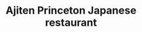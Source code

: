 ---
layout: place
title: "Ajiten Princeton Japanese restaurant"
permalink: /new-jersey/princeton/ajiten-princeton-japanese-restaurant.html
stateAbbr: NJ
stateName: New Jersey
cityName: Princeton
place_id: ChIJ9bPHlsDmw4kRZh2Dex6Ipl0
photos:
  - name: >-
      places/ChIJ9bPHlsDmw4kRZh2Dex6Ipl0/photos/AeeoHcIAU82C5MVMIm8c4FYh0VVpzHJr_GQM9dV64ujAqgboCALU5-tyXG0kNrhMC5wSxo_s_JyhZbSmoyz8Qi-U0UKdqYPSwL8ipasuJi9ux3SWfUfsC6QtfK1cBGql6ZSN5d7C8HGpMaUc4gZMNqCOu8LRWq-VYQlNJ8SYHv5i_GsZUrg4jeuI8KK5ohyEylNQd_fkuzGXtSSWcao8CQXq7ZIgKG4GFQUh43267A9H0W9Bl_uxCNgF3LTlASrtcgI3oRhcbaj3PgP-4f6DgaRjquTVrdOdHkQ4d5r7WZlvYfGGGQ
    widthPx: 3264
    heightPx: 2448
    authorAttributions:
      - displayName: Ajiten Princeton Japanese restaurant
        uri: https://maps.google.com/maps/contrib/103621620844245601007
        photoUri: >-
          https://lh3.googleusercontent.com/a-/ALV-UjWc-OjfyNBfPRrRDGDA4YQRl0M4InE3VzKPgTj8055lwxQPlrU=s100-p-k-no-mo
    flagContentUri: >-
      https://www.google.com/local/imagery/report/?cb_client=maps_api_places.places_api&image_key=!1e10!2sAF1QipO4ahxI9EiB1mtMstFl4Tr-yjHis2rdydNynmvW&hl=en-US
    googleMapsUri: >-
      https://www.google.com/maps/place//data=!3m4!1e2!3m2!1sAF1QipO4ahxI9EiB1mtMstFl4Tr-yjHis2rdydNynmvW!2e10!4m2!3m1!1s0x89c3e6c096c7b3f5:0x5da6881e7b831d66
  - name: >-
      places/ChIJ9bPHlsDmw4kRZh2Dex6Ipl0/photos/AeeoHcJN5GAz5Vab-v3DJMkbG7OXke_wlrJJ7i9AQ_gMZ7h86UIO1aKJIrAsEniD6wRRJhZULjTgG6RuNNxWR0YMVw6OTjKAFEjuId6E_Wbi1jIirqX-ofrsnMZ1pSRyPukT9_dgjdHs3ezujuIT-uJ4aSp__rwTkKP5ap2duUbOisYp331poIDZWQT3y6t6qXWpNVOGN4UG3mGBx1ZhIJdgiILC2l-qIRuSo6hkkBi_k34tcJ-3VBBJqkYwAW2VvP69ObtYFR1h8QsI64XBXeWV-VlH6MqDHr1l_bfeMhK86BB53A
    widthPx: 1740
    heightPx: 2148
    authorAttributions:
      - displayName: Ajiten Princeton Japanese restaurant
        uri: https://maps.google.com/maps/contrib/103621620844245601007
        photoUri: >-
          https://lh3.googleusercontent.com/a-/ALV-UjWc-OjfyNBfPRrRDGDA4YQRl0M4InE3VzKPgTj8055lwxQPlrU=s100-p-k-no-mo
    flagContentUri: >-
      https://www.google.com/local/imagery/report/?cb_client=maps_api_places.places_api&image_key=!1e10!2sAF1QipOn1XMh4S-hMMzorFHOBEzrd4VRiu9RI-jZ6gci&hl=en-US
    googleMapsUri: >-
      https://www.google.com/maps/place//data=!3m4!1e2!3m2!1sAF1QipOn1XMh4S-hMMzorFHOBEzrd4VRiu9RI-jZ6gci!2e10!4m2!3m1!1s0x89c3e6c096c7b3f5:0x5da6881e7b831d66
  - name: >-
      places/ChIJ9bPHlsDmw4kRZh2Dex6Ipl0/photos/AeeoHcL2tpl2xbYF4jypjnHNlbkHBJZonBsEFT973MDvulbTzh04FI7zIzwaTro9zXxPgpEdszkwn4IHoRdpKATmZCZzthmR5e2oGLWxVN3Sjy2wM7e6MPG24WCeD58jAOR8piBRcQ_uOuPqADDj1Dnzt07yKsIcVqFbzpkcG0p5HceAsfatXeTABE8Iq61-brNrYcYoSPuPkKEtdmFzQvd_NGD5hBIWry8Iub8eDZybOeAmr9LWZfbAqMkcXUV52ERaAmvnEWAKd7riEaER-JFuI3kHe9uab23zWSdRvs2b_E6ae4HaxzbaC-jZSe0crvcebCVeVWe9wHNJPcZtaqFFJeQSa9rYnoN9zhBJBRIZjVRvemHl63jmQ4Ji-Uq3Q04oRN59qD5Z8gIvmEDX8n2A1cptAk-FIugmaKQTozbqd-dQNjM
    widthPx: 4000
    heightPx: 2252
    authorAttributions:
      - displayName: Richard Rabinowitz
        uri: https://maps.google.com/maps/contrib/101432879138323644614
        photoUri: >-
          https://lh3.googleusercontent.com/a-/ALV-UjW6PQ7bKUf8an5p83oMCzZRnqMU8oG1bEs_Vz_pQlsjl1UQss5R=s100-p-k-no-mo
    flagContentUri: >-
      https://www.google.com/local/imagery/report/?cb_client=maps_api_places.places_api&image_key=!1e10!2sCIHM0ogKEICAgIDv39esmwE&hl=en-US
    googleMapsUri: >-
      https://www.google.com/maps/place//data=!3m4!1e2!3m2!1sCIHM0ogKEICAgIDv39esmwE!2e10!4m2!3m1!1s0x89c3e6c096c7b3f5:0x5da6881e7b831d66
  - name: >-
      places/ChIJ9bPHlsDmw4kRZh2Dex6Ipl0/photos/AeeoHcKaHQQAiwJDV9B7W7h7s8U6WXH4K9ws6f1tMRA15EPR8_EO8z5OX8LqqAnn9kd21fUiipBe9OB4-DrpN_cuxFWZ6JJ2k3qxHYk8ARzHg0QjKyJxwKqdZewXai-2gdEyhaXmI4YJNZt20CBmBmAndIjbzs3pdUk-6OpF_7tLRprbRyxPvo2KQzlU4spMH5s3kZhMQTa5ikSd98_L6_58dVsVge-hRJXfEWxSm9CtTNtKqZMjM-QA_ugJ3byRrb0mu9bVzBVW7pofbe3f-salRVlJI_41LXFnBRbko1JEHahfByYPFhrTaImy8IzqXOUSSFyJXKoNB5aAC1IDmk8nciMbduLJ0efJTXbzyXKVbP18pkk7v_BtONsOKBt8v9qRWr8YBaoauhF2cYDrTSJnapvuSQY80GTfNlzrev-U-LXoMQ
    widthPx: 3024
    heightPx: 4032
    authorAttributions:
      - displayName: Umesh Patel
        uri: https://maps.google.com/maps/contrib/107221073146396762686
        photoUri: >-
          https://lh3.googleusercontent.com/a-/ALV-UjU8pyzny2g4SvZPRS1uoo2uHU8FK8l0zDEMIGiwqdvV2XAzT85b=s100-p-k-no-mo
    flagContentUri: >-
      https://www.google.com/local/imagery/report/?cb_client=maps_api_places.places_api&image_key=!1e10!2sCIHM0ogKEICAgICdp7brWQ&hl=en-US
    googleMapsUri: >-
      https://www.google.com/maps/place//data=!3m4!1e2!3m2!1sCIHM0ogKEICAgICdp7brWQ!2e10!4m2!3m1!1s0x89c3e6c096c7b3f5:0x5da6881e7b831d66
  - name: >-
      places/ChIJ9bPHlsDmw4kRZh2Dex6Ipl0/photos/AeeoHcLaeEj8hVNZhj4AFFB7t46Wmd7rSCUuqKYr7IsYfxlm_2jPzDDRs0RVu-hZ82uS77LaUqa8ysi4GMdq2J06wsgcNjRBSiDoaD9CaYnH9fbhYOrCZN5kF2z1uK7duzQKDsAQ39UZoS2hEj-a2t34Hvzcbo5BoyYvXuF27EDJC_yr_8g29dXg3vhHT7t2mbSKxJ_WKx6Bsbv4sFWdAo3hz7ESSuM9MasBMPst632R4yd1Yi0gJdOCoxpU_UN5FaPPeoq-Pe9dz46AhYa5xSMxhtOHbSok5PfwoqVlCMBplEJsY_wW2eJsLSdLLgee8LneeyBMZDtIwYnICPGiQH5fmRucmIyY5fUExA6uCxXXa0k_U2CWRNMLH9H-HWXj704DH3diAdFslU_MjSoUcwDDVB_RxYlKbuwyxUuWrqij_tQnMPb4
    widthPx: 4032
    heightPx: 3024
    authorAttributions:
      - displayName: Emiko Pablant
        uri: https://maps.google.com/maps/contrib/116375389510249888129
        photoUri: >-
          https://lh3.googleusercontent.com/a-/ALV-UjXH5qxFKpa1RSVHylnvmOZJuTC0EUq6TJ9CBplf51p3iobCRWXa=s100-p-k-no-mo
    flagContentUri: >-
      https://www.google.com/local/imagery/report/?cb_client=maps_api_places.places_api&image_key=!1e10!2sCIHM0ogKEICAgICMp7buigE&hl=en-US
    googleMapsUri: >-
      https://www.google.com/maps/place//data=!3m4!1e2!3m2!1sCIHM0ogKEICAgICMp7buigE!2e10!4m2!3m1!1s0x89c3e6c096c7b3f5:0x5da6881e7b831d66
  - name: >-
      places/ChIJ9bPHlsDmw4kRZh2Dex6Ipl0/photos/AeeoHcLsnDtYXF8fFaQaT3VWv90pKcQ2XLS4qG2m11nRGb_h4PdvRGLzVrlNxrgsrY6yPPX1mXbyWAGPh-vJENPgahzaYLM-M7IOMWTAnYRiu3aEOdvhfmIW5T4KZ10Qe8-COKyKNUgSQfUvSoJXLkXbK0w9Bd-uQjrIZG8AadGl3shz0zR9hRE04GcUd4CQ52fe_7q8_lJtVGgi52lgdfxCSj33WJT_XUgQ9VMiZOz9pf7_fJpztlfCgBR5U7aQkC_qRHPiFZCVGnj7D4gVi0LKjLxO7ItimSwbtiMjmxEPWLV4wc5F67GTTb0sHnFdN9kzfSM8zT68M2qMCoq3051ZDQga_KYuwUtq-D9YYExNAEHZlR46758LN8cabOQsRvojD7HaXclPm4Pk7DnHUS4UZT9_rOSa_AHlsUsa2OREpzZkhabk
    widthPx: 3024
    heightPx: 4032
    authorAttributions:
      - displayName: Umesh Patel
        uri: https://maps.google.com/maps/contrib/107221073146396762686
        photoUri: >-
          https://lh3.googleusercontent.com/a-/ALV-UjU8pyzny2g4SvZPRS1uoo2uHU8FK8l0zDEMIGiwqdvV2XAzT85b=s100-p-k-no-mo
    flagContentUri: >-
      https://www.google.com/local/imagery/report/?cb_client=maps_api_places.places_api&image_key=!1e10!2sCIHM0ogKEICAgICdp7br2QE&hl=en-US
    googleMapsUri: >-
      https://www.google.com/maps/place//data=!3m4!1e2!3m2!1sCIHM0ogKEICAgICdp7br2QE!2e10!4m2!3m1!1s0x89c3e6c096c7b3f5:0x5da6881e7b831d66
  - name: >-
      places/ChIJ9bPHlsDmw4kRZh2Dex6Ipl0/photos/AeeoHcLgChM8HTIQzaUgl6J6SihApIgZSv5aGT_hABuJ1FLMdaLWVk4SttbHt1Yif6WI_FNmAO4FcIAnGibnU_TTG5mbfg5NGQiRQT9qif-n1f33YLUbeYnoRcplnphq9xYQxvGAH7gJQhWcxJ9lkWlKmbXlhmLh6Sh4AIgHoJxB5j99mRM1Q2-4JaKOpbmqBQH6pw6HYTCa2DiTzXGOB5AaRF3WLMyxkVYmN0RBY3UPrFv6bgXHW2xVRaaNMiLGOM5Vn9ASOsALtFvpK5SKF_nAbdyApp9mVctb3iwPx-B1HRGUV-ngxEIB0zCcjq6VFjOlnrXpZQC3gMPJOVe7Q4B12zWZOBjr2t_1fBC9312rz92oDMVVGBFq5RufTyh-5quJxcPC-7sxzAz4ILkhHP6ryLYx-T1cCNm8zy7_aJ8nSeJmUkA
    widthPx: 4032
    heightPx: 3024
    authorAttributions:
      - displayName: R S
        uri: https://maps.google.com/maps/contrib/107292405305982634141
        photoUri: >-
          https://lh3.googleusercontent.com/a-/ALV-UjXR1ZXtrxSPz56wGY-Qrh_-cY5jwduZNEMX490Zv9SaVIuM2Q07=s100-p-k-no-mo
    flagContentUri: >-
      https://www.google.com/local/imagery/report/?cb_client=maps_api_places.places_api&image_key=!1e10!2sCIHM0ogKEICAgICM-LiwqQE&hl=en-US
    googleMapsUri: >-
      https://www.google.com/maps/place//data=!3m4!1e2!3m2!1sCIHM0ogKEICAgICM-LiwqQE!2e10!4m2!3m1!1s0x89c3e6c096c7b3f5:0x5da6881e7b831d66
  - name: >-
      places/ChIJ9bPHlsDmw4kRZh2Dex6Ipl0/photos/AeeoHcL-FWouLX-fqqDF6zWtLjfwPCnnxLz8TzvNSMn1GehkFOypyMsASf0Jq7voBQ_zA7K7dN5bS5qX9VowyORKqTWbnFK6bI4Ha4qYjPvX8BxrNaDR4OjlEQE4sM2U1lFxZkvsmL76kVRROVF0KNKWpt7S0ESbUm8bGRO8IsNVQY6hPqwQn0zXnyvv4wF0OIh1Iaav_ogWK6Q7FfG2B_nV8uNPJaDpXea-mZjwFuws0T4K-t_cZe6Y2jdfTxkXybX4P0NYSOonwG82yUR5n-B2I6ThLR5MH4hekntsJTpKhGvSPs9OwiK8u6770gNLRK0XIdNI975k0VGQK8itTm32Pmxqy5U4dfWokgMFDNCvS1vaZnoVAZ-8x509yUOUlPJA2Knw5YwI3Jl3TMtACH35tfSwOzSebPD14OrxCuWah61TSw
    widthPx: 4032
    heightPx: 3024
    authorAttributions:
      - displayName: Brant Hoekstra
        uri: https://maps.google.com/maps/contrib/107296372523840110393
        photoUri: >-
          https://lh3.googleusercontent.com/a-/ALV-UjUEX8dpaPcNftrV8ghdQwHm5TOqD-O3SPt60ixQXrgy1g5SP25P=s100-p-k-no-mo
    flagContentUri: >-
      https://www.google.com/local/imagery/report/?cb_client=maps_api_places.places_api&image_key=!1e10!2sCIHM0ogKEICAgIDE14uGaw&hl=en-US
    googleMapsUri: >-
      https://www.google.com/maps/place//data=!3m4!1e2!3m2!1sCIHM0ogKEICAgIDE14uGaw!2e10!4m2!3m1!1s0x89c3e6c096c7b3f5:0x5da6881e7b831d66
  - name: >-
      places/ChIJ9bPHlsDmw4kRZh2Dex6Ipl0/photos/AeeoHcKoezhDusZUaZMlAHEqfTlHBesLvFGzk_axySApHC7DySlAGV2lafzk_kx2v2Wq9_IJ-7DsEsLwH5lhEFAXLxxEhSpiVlrzBeKXR2M1UfMACNQ7GGzbQVVKXne69cTUBR9XKJl7zXz-JN3IOgbqajQFtwQRIkXaOliM9PmHizvfyaCLaT_dFmg1mQ_xfgNpOekzKZ4b4yd-LehFLusLEqu0YLqx-4iXZlrD-c2dViX8Fj98jTkdKiR1jXALeH7m1iI9mN9lx16D4LcsnKeiSdPv1KtC62FgSdSvjRpYTs3Bnd7RhC5A-yvMVANpgCwAL6zPWLFcOizwF4BzWIaCpiQwEGDz0sidjSA54A2M1wBqNBvHoBjHyBjndLv0aQ1ggYJT7Xaki4hJ6oFAJ4FkrSYy0ZsplG_3oPyh0Ei5UAgR84k
    widthPx: 4032
    heightPx: 3024
    authorAttributions:
      - displayName: T. D. I
        uri: https://maps.google.com/maps/contrib/110204891685770336136
        photoUri: >-
          https://lh3.googleusercontent.com/a-/ALV-UjWi7fnPNQ8iH2T9H_7qbWKWOAOQbHqpynph78JKnSkULtvr9ZcasKQ=s100-p-k-no-mo
    flagContentUri: >-
      https://www.google.com/local/imagery/report/?cb_client=maps_api_places.places_api&image_key=!1e10!2sCIHM0ogKEICAgID4786RxgE&hl=en-US
    googleMapsUri: >-
      https://www.google.com/maps/place//data=!3m4!1e2!3m2!1sCIHM0ogKEICAgID4786RxgE!2e10!4m2!3m1!1s0x89c3e6c096c7b3f5:0x5da6881e7b831d66
  - name: >-
      places/ChIJ9bPHlsDmw4kRZh2Dex6Ipl0/photos/AeeoHcKfbZwR4Oy2uZnaOI8nv_t480rMg-wj-Y7YOf2rlOxBnscB3RUi2ZEPhRl0n3VWPFrzBZjePlrAMGYRKYCnaA1E49nw25oxZxD0AWz4PmSDHULpyK7P8JW3MdgJ5NSfJuBJ2iTPLTSbCgfOPgQLfJvTsH2mkfwJTmObu0OwRbgE16wlzRuPSNHUKKf_3FtcUgnJytfwiuqfyVU7bI_U-y7F1cIy60uAvP8ZxdhqNDV3QVbIoOgQYQcnl1LiOBSzuUAHZSqDvJXpa77TA6nQC1tUKVE2a-6O46znrPRslbJrvUrpvUZ7WdWIm0iz2Mmkted6WMsHro__G7USU5germMozpAenR5XZcqDOdgnNgufqrUORdNFh7OAAeYsTIa0kGBxugTQQ4AIoXxDDkU6KfrhC2lwy2XHvyAezaS_KJ0qNjYY
    widthPx: 4032
    heightPx: 3024
    authorAttributions:
      - displayName: Vincent Roberto
        uri: https://maps.google.com/maps/contrib/111465693345886043609
        photoUri: >-
          https://lh3.googleusercontent.com/a-/ALV-UjV0nHmoGr0iQY4M0SLREzL0Hr7SPKG2zlfwFidMqJgK2E1fvotR=s100-p-k-no-mo
    flagContentUri: >-
      https://www.google.com/local/imagery/report/?cb_client=maps_api_places.places_api&image_key=!1e10!2sCIHM0ogKEICAgIDN6eKyqwE&hl=en-US
    googleMapsUri: >-
      https://www.google.com/maps/place//data=!3m4!1e2!3m2!1sCIHM0ogKEICAgIDN6eKyqwE!2e10!4m2!3m1!1s0x89c3e6c096c7b3f5:0x5da6881e7b831d66
address: 11 Chambers St, Princeton, NJ 08542, USA
street: 11 Chambers St
city: Princeton
state: NJ
zip: '08542'
country: USA
neighborhood: null
latitude: '40.349587'
longitude: '-74.662528'
accessibility_options:
  wheelchairAccessibleEntrance: false
business_status: OPERATIONAL
name: Ajiten Princeton Japanese restaurant
google_maps_links:
  directionsUri: >-
    https://www.google.com/maps/dir//''/data=!4m7!4m6!1m1!4e2!1m2!1m1!1s0x89c3e6c096c7b3f5:0x5da6881e7b831d66!3e0
  placeUri: https://maps.google.com/?cid=6748230756163853670
  writeAReviewUri: >-
    https://www.google.com/maps/place//data=!4m3!3m2!1s0x89c3e6c096c7b3f5:0x5da6881e7b831d66!12e1
  reviewsUri: >-
    https://www.google.com/maps/place//data=!4m4!3m3!1s0x89c3e6c096c7b3f5:0x5da6881e7b831d66!9m1!1b1
  photosUri: >-
    https://www.google.com/maps/place//data=!4m3!3m2!1s0x89c3e6c096c7b3f5:0x5da6881e7b831d66!10e5
primary_type: Restaurant
opening_hours:
  regular: null
  current: null
secondary_opening_hours:
  regular:
    weekdayDescriptions: null
    type: null
  current:
    weekdayDescriptions: null
    type: null
phone: (609) 252-1258
price_level: PRICE_LEVEL_MODERATE
price_range: $20 &ndash; $30
rating: '3.9'
rating_count: 195
website: http://www.ajitenprinceton.com/
description: >-
  Japanese fare served in an unassuming basement setting with a BYOB policy. No
  parties over 4.
reviews:
  - name: >-
      places/ChIJ9bPHlsDmw4kRZh2Dex6Ipl0/reviews/ChZDSUhNMG9nS0VJQ0FnSURONmVLeVN3EAE
    relativePublishTimeDescription: a year ago
    rating: 5
    text:
      text: >-
        Authentic Japanese sushi and comfort food. All of their fish is fresh,
        their sushi rice is perfect, and their miso soup is authentic miso.


        We stopped by for lunch and were blown away. Great, welcoming service.
        The interior is cozy. They serve fresh green tea, which is always a
        plus!


        This is the best quality sushi and Japanese cuisine you’ll find in all
        of Princeton.
      languageCode: en
    originalText:
      text: >-
        Authentic Japanese sushi and comfort food. All of their fish is fresh,
        their sushi rice is perfect, and their miso soup is authentic miso.


        We stopped by for lunch and were blown away. Great, welcoming service.
        The interior is cozy. They serve fresh green tea, which is always a
        plus!


        This is the best quality sushi and Japanese cuisine you’ll find in all
        of Princeton.
      languageCode: en
    authorAttribution:
      displayName: Vincent Roberto
      uri: https://www.google.com/maps/contrib/111465693345886043609/reviews
      photoUri: >-
        https://lh3.googleusercontent.com/a-/ALV-UjV0nHmoGr0iQY4M0SLREzL0Hr7SPKG2zlfwFidMqJgK2E1fvotR=s128-c0x00000000-cc-rp-mo
    publishTime: '2024-01-23T19:44:10.930446Z'
    flagContentUri: >-
      https://www.google.com/local/review/rap/report?postId=ChZDSUhNMG9nS0VJQ0FnSURONmVLeVN3EAE&d=17924085&t=1
    googleMapsUri: >-
      https://www.google.com/maps/reviews/data=!4m6!14m5!1m4!2m3!1sChZDSUhNMG9nS0VJQ0FnSURONmVLeVN3EAE!2m1!1s0x89c3e6c096c7b3f5:0x5da6881e7b831d66
  - name: >-
      places/ChIJ9bPHlsDmw4kRZh2Dex6Ipl0/reviews/ChZDSUhNMG9nS0VJQ0FnTUN3MmRYMmVBEAE
    relativePublishTimeDescription: 3 weeks ago
    rating: 5
    text:
      text: >-
        The food was really good, especially for the price! The music was also
        quite nice (acoustic versions of pop songs). Overall great atmosphere
        and food.
      languageCode: en
    originalText:
      text: >-
        The food was really good, especially for the price! The music was also
        quite nice (acoustic versions of pop songs). Overall great atmosphere
        and food.
      languageCode: en
    authorAttribution:
      displayName: Fred Han
      uri: https://www.google.com/maps/contrib/101526345556172989489/reviews
      photoUri: >-
        https://lh3.googleusercontent.com/a-/ALV-UjW4zhFRBm37i2pWMg9ofNlyWUVOrJXFpdLnCnDW400gEYfz_ySb=s128-c0x00000000-cc-rp-mo-ba4
    publishTime: '2025-03-19T21:13:43.017224Z'
    flagContentUri: >-
      https://www.google.com/local/review/rap/report?postId=ChZDSUhNMG9nS0VJQ0FnTUN3MmRYMmVBEAE&d=17924085&t=1
    googleMapsUri: >-
      https://www.google.com/maps/reviews/data=!4m6!14m5!1m4!2m3!1sChZDSUhNMG9nS0VJQ0FnTUN3MmRYMmVBEAE!2m1!1s0x89c3e6c096c7b3f5:0x5da6881e7b831d66
  - name: >-
      places/ChIJ9bPHlsDmw4kRZh2Dex6Ipl0/reviews/ChdDSUhNMG9nS0VJQ0FnSUNPZzdmRTZBRRAB
    relativePublishTimeDescription: 2 years ago
    rating: 1
    text:
      text: >-
        We have dined here twice so far, and both times were very underwhelmed
        with the service and food quality given the price. The first time we
        went, we ordered an avocado roll; but the second time, we were rudely
        informed that they don’t have avocado rolls (and that they’ve never
        served them). You can clearly see the avocado rolls in the photo
        included.

        The server also took forever to take our order both times, and the food
        took ridiculously long to prepare. Both times we ordered ramen, and the
        toppings for the ramen was cold! It wasn’t just cold, it was ice cold!
        Considering we waited almost 45 minutes for our food, this was rather
        surprising. The food was very expensive, and we didn’t even get water.
        Definitely not going back.
      languageCode: en
    originalText:
      text: >-
        We have dined here twice so far, and both times were very underwhelmed
        with the service and food quality given the price. The first time we
        went, we ordered an avocado roll; but the second time, we were rudely
        informed that they don’t have avocado rolls (and that they’ve never
        served them). You can clearly see the avocado rolls in the photo
        included.

        The server also took forever to take our order both times, and the food
        took ridiculously long to prepare. Both times we ordered ramen, and the
        toppings for the ramen was cold! It wasn’t just cold, it was ice cold!
        Considering we waited almost 45 minutes for our food, this was rather
        surprising. The food was very expensive, and we didn’t even get water.
        Definitely not going back.
      languageCode: en
    authorAttribution:
      displayName: Christopher Caligiuri
      uri: https://www.google.com/maps/contrib/104749195966163714530/reviews
      photoUri: >-
        https://lh3.googleusercontent.com/a-/ALV-UjWvhQmoaD2ZOSOYDr5qU7lDSM509TLCI7vOS2s9Twubtzkgm1bo3A=s128-c0x00000000-cc-rp-mo-ba3
    publishTime: '2022-06-26T18:52:01.364865Z'
    flagContentUri: >-
      https://www.google.com/local/review/rap/report?postId=ChdDSUhNMG9nS0VJQ0FnSUNPZzdmRTZBRRAB&d=17924085&t=1
    googleMapsUri: >-
      https://www.google.com/maps/reviews/data=!4m6!14m5!1m4!2m3!1sChdDSUhNMG9nS0VJQ0FnSUNPZzdmRTZBRRAB!2m1!1s0x89c3e6c096c7b3f5:0x5da6881e7b831d66
  - name: >-
      places/ChIJ9bPHlsDmw4kRZh2Dex6Ipl0/reviews/ChZDSUhNMG9nS0VJQ0FnSURxakl6V0t3EAE
    relativePublishTimeDescription: 3 years ago
    rating: 3
    text:
      text: >-
        The sushi platter is fresh but a bit over priced at $30. The ankimo is a
        bit fishy and I don’t think it’s as fresh from the color. Sushi rice is
        a bit chewy  and miso soup is a bit salty. Overall fish quality is good
        but over priced. Service was a bit lower than average.
      languageCode: en
    originalText:
      text: >-
        The sushi platter is fresh but a bit over priced at $30. The ankimo is a
        bit fishy and I don’t think it’s as fresh from the color. Sushi rice is
        a bit chewy  and miso soup is a bit salty. Overall fish quality is good
        but over priced. Service was a bit lower than average.
      languageCode: en
    authorAttribution:
      displayName: Yongshi Ouyang
      uri: https://www.google.com/maps/contrib/108909127445252814710/reviews
      photoUri: >-
        https://lh3.googleusercontent.com/a/ACg8ocLLK5IU8wNWvtvQvMDkLjy9uJmL3Ihqyic61LHFzv17HSJDIw=s128-c0x00000000-cc-rp-mo
    publishTime: '2021-06-30T17:01:46.785927Z'
    flagContentUri: >-
      https://www.google.com/local/review/rap/report?postId=ChZDSUhNMG9nS0VJQ0FnSURxakl6V0t3EAE&d=17924085&t=1
    googleMapsUri: >-
      https://www.google.com/maps/reviews/data=!4m6!14m5!1m4!2m3!1sChZDSUhNMG9nS0VJQ0FnSURxakl6V0t3EAE!2m1!1s0x89c3e6c096c7b3f5:0x5da6881e7b831d66
  - name: >-
      places/ChIJ9bPHlsDmw4kRZh2Dex6Ipl0/reviews/ChdDSUhNMG9nS0VJQ0FnSUNqN2NueG9RRRAB
    relativePublishTimeDescription: 11 months ago
    rating: 1
    text:
      text: >-
        Please stop and read this before you eat at Ajiten Sushi in Princeton.
        My family has been a regular customer (both take out and in restaurant)
        of this restaurant for over a decade. As part of a recent take out, we
        were given some bad sushi.  I called immediately and informed them of
        this problem. The next time we ordered, we asked for a credit for the
        spoiled item from our last takeout.  They flat out and rudely refused.
        We were told they never issue credits for “alleged” quality issues. The
        chef flat out refuses to do so believing he never has issues. If you
        read many of the other reviews you will see a pattern of shabby rude
        service and questionable food quality. This is a place that is likely to
        go out of business.  Businesses generally don’t survive if they don’t
        stand behind their products.  As a result of this treatment, we decided
        to try another Princeton sushi restaurant and found it to be bright,
        fresh and yummy with much better service.  We will not frequent Ajiten
        Sushi again.
      languageCode: en
    originalText:
      text: >-
        Please stop and read this before you eat at Ajiten Sushi in Princeton.
        My family has been a regular customer (both take out and in restaurant)
        of this restaurant for over a decade. As part of a recent take out, we
        were given some bad sushi.  I called immediately and informed them of
        this problem. The next time we ordered, we asked for a credit for the
        spoiled item from our last takeout.  They flat out and rudely refused.
        We were told they never issue credits for “alleged” quality issues. The
        chef flat out refuses to do so believing he never has issues. If you
        read many of the other reviews you will see a pattern of shabby rude
        service and questionable food quality. This is a place that is likely to
        go out of business.  Businesses generally don’t survive if they don’t
        stand behind their products.  As a result of this treatment, we decided
        to try another Princeton sushi restaurant and found it to be bright,
        fresh and yummy with much better service.  We will not frequent Ajiten
        Sushi again.
      languageCode: en
    authorAttribution:
      displayName: Rob Thomas
      uri: https://www.google.com/maps/contrib/117693486457931095723/reviews
      photoUri: >-
        https://lh3.googleusercontent.com/a/ACg8ocKaibsoZzVMBM51YOWuMdSUNyBsZ451ZATwa1v5EPJyu1zo_w=s128-c0x00000000-cc-rp-mo
    publishTime: '2024-04-24T16:45:36.811029Z'
    flagContentUri: >-
      https://www.google.com/local/review/rap/report?postId=ChdDSUhNMG9nS0VJQ0FnSUNqN2NueG9RRRAB&d=17924085&t=1
    googleMapsUri: >-
      https://www.google.com/maps/reviews/data=!4m6!14m5!1m4!2m3!1sChdDSUhNMG9nS0VJQ0FnSUNqN2NueG9RRRAB!2m1!1s0x89c3e6c096c7b3f5:0x5da6881e7b831d66
parking_options:
  valetParking: false
payment_options:
  acceptsCreditCards: true
  acceptsDebitCards: true
  acceptsCashOnly: false
  acceptsNfc: true
allow_dogs: null
curbside_pickup: false
delivery: false
dine_in: true
good_for_children: false
good_for_groups: null
good_for_sports: false
live_music: false
menu_for_children: false
outdoor_seating: false
reservable: null
restroom: true
serves_beer: false
serves_breakfast: false
serves_brunch: false
serves_cocktails: false
serves_coffee: false
serves_dinner: true
serves_dessert: true
serves_lunch: true
serves_vegetarian_food: false
serves_wine: false
takeout: true

---